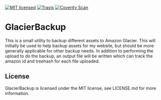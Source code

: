 [![MIT licensed](https://img.shields.io/badge/license-MIT-blue.svg)](https://github.com/AerisG222/GlacierBackup/blob/master/LICENSE.md)
[![Travis](https://img.shields.io/travis/AerisG222/GlacierBackup.svg?maxAge=2592000)](https://travis-ci.org/AerisG222/GlacierBackup)
[![Coverity Scan](https://img.shields.io/coverity/scan/10076.svg)](https://scan.coverity.com/projects/aerisg222-glacierbackup)

# GlacierBackup

This is a small utility to backup different assets to Amazon Glacier.  This will initially
be used to help backup assets for my website, but should be more generally applicable for other
backup needs.  In addition to performing the upload to do the backup, an output file will be 
written which can track the amazon id and treehash for each file uploaded.

## License

GlacierBackup is licensed under the MIT license, see LICENSE.md for more information.
